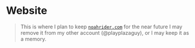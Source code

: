 # Website


> This is where I plan to keep [`noahrider.com`](https://noahrider.com/) for the near future
> I may remove it from my other account (@playplazaguy), or I may keep it as a memory.
> <!---
> OTHER CODE
> I'm currently learning JavaScript, Python, and C++!
> 
> Check out my website, [`noahrider.com!`](https://noahrider.com/)

 ## Here are some things I'm good at!
| Coding Languages | Skill (1-10) |
| ----------- | ----------- |
| HTML | 8 |
| CSS | 7 |
| JavaScript | 2 |
| Python | 2 |
| C++ | 1 |

<!---
Hello! :D
--->
